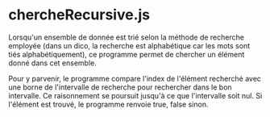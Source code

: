 # chercheRecursive.js
Lorsqu'un ensemble de donnée est trié selon la méthode de recherche employée (dans un dico, la recherche est alphabétique car les mots sont tiés alphabétiquement),
ce programme permet de chercher un élément donné dans cet ensemble.

Pour y parvenir, le programme compare l'index de l'élément recherché avec une borne de l'intervalle de recherche pour rechercher dans le bon intervalle.
Ce raisonnement se poursuit jusqu'à ce que l'intervalle soit nul. Si l'élément est trouvé, le programme renvoie true, false sinon.
